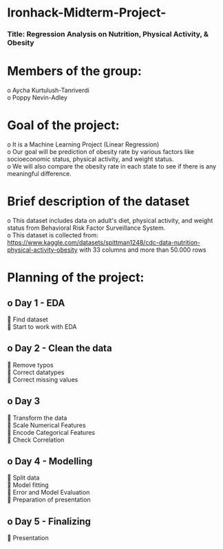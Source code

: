 # Ironhack-Midterm-Project-  

### Title: Regression Analysis on Nutrition, Physical Activity, & Obesity  
# Members of the group:  
o	Aycha Kurtulush-Tanriverdi  
o	Poppy Nevin-Adley  
# Goal of the project:    
o	It is a Machine Learning Project (Linear Regression)  
o	Our goal will be prediction of obesity rate by various factors like socioeconomic status, physical activity, and weight status.    
o	We will also compare the obesity rate in each state to see if there is any meaningful difference.  
# Brief description of the dataset 
o	This dataset includes data on adult's diet, physical activity, and weight status from Behavioral Risk Factor Surveillance System.  
o	This dataset is collected from: https://www.kaggle.com/datasets/spittman1248/cdc-data-nutrition-physical-activity-obesity with 33 columns and more than 50.000 rows  
# Planning of the project:  
## o	Day 1 - EDA
	Find dataset  
	Start to work with EDA  
## o	Day 2 - Clean the data  
	Remove typos  
	Correct datatypes  
	Correct missing values  
## o	Day 3  
	Transform the data  
	Scale Numerical Features  
	Encode Categorical Features  
	Check Correlation  
## o	Day 4 - Modelling  
	Split data  
	Model fitting  
	Error and Model Evaluation  
	Preparation of presentation  
## o	Day 5 - Finalizing  
	Presentation  
